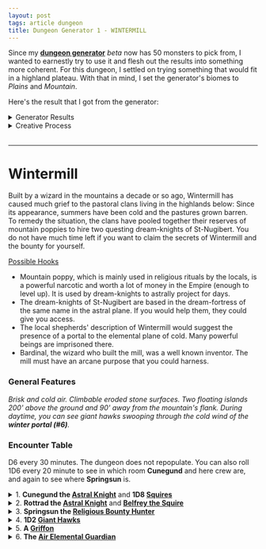 ```yaml
---
layout: post
tags: article dungeon
title: Dungeon Generator 1 - WINTERMILL
---
```



Since my **[dungeon generator](/pages/randomdungeon2/)** _beta_ now has 50 monsters to pick from, I wanted to earnestly try to use it and flesh out the results into something more coherent. For this dungeon, I settled on trying something that would fit in a highland plateau. With that in mind, I set the generator's biomes to _Plains_ and _Mountain_.

Here's the result that I got from the generator:

<details markdown="1">
<summary>Generator Results</summary>

**General Dungeon Features**

*Eroded by the wind. Levitating islands. Faint odor of cooked food and dried beer. Brisk and cold.*

**Monster Encounter Table**

*Fast giant hawks. Religious bounty hunters. Griffons. Astral Knights chasing a cosmic villain. Air Elementals protecting the sky.*

### **Dungeon Rooms**

**MAGICAL WINDMILL**

*Medium built room. Huge copper turbine with a bound AIR ELEMENTAL inside. Noise-amplifying crystals. Bear trap. Shattered goat and horse bones.*

Loot: 1D100 feet of climbing rope.

**PORTAL TO the PLANE OF COLD**

*Small outdoor space. White runic portal spewing clouds and smoke floating on a flying platform. Advice-whispering wind. Tattered banners with a heraldic griffin. Faraway hawk scream.*

Denizens: 1 playful AIR ELEMENTAL.

**THIN TALL SPIRE**

*Small outdoor space. Gorgeous panorama. Vertigo inducing. Hardy mountain tree. Tattered banners with a heraldic griffin. Supernatural wind with no particular direction.*

Loot: 1D4 griffon eggs. A porcelain shield.

**NARROW CLIFFSIDE PATH**

*Small outdoor space. Falling pebbles. Hard to run. Broken bones of fallen climbers. Higher outcrop overseeing the area. Bashed-in astral knight helmet.*

Denizens: An adventurous ASTRAL KNIGHT and its retinue of 1D10 SOLDIERS.

Loot: 1 shiny bronze ring worth a purse of silver coins tucked in a wall crack near the ceiling.

**WINDSWEPT ROPE BRIDGE**

*Large outdoor space. Across a deadly 200' chasm. Can only support 2. Sparrow nests in cracks. New barrel of ale. Everything is scattered as if a whirlwind went through the space.*

Denizens: A lost ASTRAL KNIGHT and its retinue of 1D10 SOLDIERS.

Loot: 1D4 hidden scepters.

**HIGHEST PEAK**

*Small outdoor space. Above clouds. Snow covered. Hardy mountain tree. Big bird nest. Bounty notice.*

Loot: A porcelain breastplate._

</details>

<details markdown="1">
<summary>Creative Process</summary>
The **generated dungeon features** implie an old stone structure recently inhabited by humanoids. The plural levitating islands tell me I’ll need to group the rooms in separate island blocks and find ways to link them.

Looking at the **encounter table**, I notice it has two types of beasts, two types of humanoids, and one magical creature. It feels natural to group the bounty hunters and knights together as a faction. The air elementals would make a good rival faction, as they must be protecting the sky from something. While the hawks and griffons could be mounts or just roaming creatures. There’s a hint of a plot developing.

Looking at **the rooms**, I could imagine “entering” through the *cliffside path*, connecting to the highest peak and the rope bridge. It seems perfect as an introduction: the danger (falling) is clearly telegraphed and there are NPCs to drag the players in the dungeon’s conflict. The rope bridge could connect to the only other man-made room of the dungeon: the windmill, on a floating island, which could be the knights’ base. I’m left with the elemental portal and the thin spire. I want the elemental portal to be the base of the elementals, so I don't want it adjacent to the windmill. The spire could be on the same island however, with the windmill hanging from it. By placing the portal on a separate flying island and making it accessible by gliding from either the highest peak or the spire, I have created a nice loop and the architecture is complete! Let’s call this place Wintermill. The challenge of describing this dungeon is that most of it is outdoors, so nearly all visible at once, but it will make for a great exploration puzzle.

</details>

<br>

---

# Wintermill

Built by a wizard in the mountains a decade or so ago, Wintermill has caused much grief to the pastoral clans living in the highlands below: Since its appearance, summers have been cold and the pastures grown barren. To remedy the situation, the clans have pooled together their reserves of mountain poppies to hire two questing dream-knights of St-Nugibert. You do not have much time left if you want to claim the secrets of Wintermill and the bounty for yourself.

<ins>Possible Hooks</ins>
- Mountain poppy, which is mainly used in religious rituals by the locals, is a powerful narcotic and worth a lot of money in the Empire (enough to level up). It is used by dream-knights to astrally project for days.
- The dream-knights of St-Nugibert are based in the dream-fortress of the same name in the astral plane. If you would help them, they could give you access.
- The local shepherds' description of Wintermill would suggest the presence of a portal to the elemental plane of cold. Many powerful beings are imprisoned there.
- Bardinal, the wizard who built the mill, was a well known inventor. The mill must have an arcane purpose that you could harness.

### General Features

*Brisk and cold air. Climbable eroded stone surfaces. Two floating islands 200' above the ground and 90' away from the mountain's flank. During daytime, you can see giant hawks swooping through the cold wind of the **winter portal (#6)**.*

### Encounter Table
D6 every 30 minutes. The dungeon does not repopulate. You can also roll 1D6 every 20 minute to see in which room **Cunegund** and here crew are, and again to see where **Springsun** is.

<details markdown="1">
<summary>1. <b>Cunegund the <a href="/monsters/knight">Astral Knight</a></b> and <b>1D8 <a href="/monsters/bandits">Squires</a></b></summary>
Cunegund is a questing knight from the dream-fortress of St-Nugibert. There are 8 squires in total in the dungeon, including Belfrey. Squires that are not  currently with Cunegund are camping with Rottrad in the Windmill (#5).

- <ins>Disposition</ins>: authoritative and high as a kite.
- <ins>Wants</ins>: Establish a base of operation in the Windmill (#5) to close the portal (#6) and restore planar integrity. Obtain mountain poppy.
- <ins>Has</ins>: Authority over the squires and Rottrad. Access to the Dream-Fortress.
</details>

<details markdown="1">
<summary>2. <b>Rottrad the <a href="/monsters/knight">Astral Knight</a></b> and <b><a href="/monsters/bandits">Belfrey the Squire</a></b></summary>
Companion and fellow questing knight to Cunegund.
  
- <ins>Disposition</ins>: Lazy and cowardly. These two only care about each other now that Synard and Marion are dead.
- <ins>Wants</ins>: Synard’s breastplate (#3) and Marion’s banner (#6). A plausible, honorable excuse to planeshift back home.
- <ins>Has</ins>: Authority over the squires and Cunegund. Access to the Dream-Fortress.
</details>

<details markdown="1">
<summary>3. <b>Springsun the <a href="/monsters/bounty-hunter">Religious Bounty Hunter</a></b></summary>
Will collaborate with you or the knights but sabotage either in the end to claim the bounty alone. Rambles about higher states of conscience and not needing money.
- <ins>Disposition</ins>: Too cool for school 
- <ins>Wants</ins>: The mountain lotus bounty. To transcend of course.
- <ins>Has</ins>: 3 potions of Featherfall. 1 fake potion of Featherfall (save or sleep 24h). Pitons and grappling hook.
</details>

<details markdown="1">
<summary>4. <b>1D2 <a href="/monsters/bird-hawk">Giant Hawks</a></b></summary>
There are 2 hawks in total. They can be observed using the drafts from the portal (#6) to gain altitude during the day. If one were to latch to them as they swoop to attack, they would certainly end up being dragged above the portal. At night they nest atop the snowy peak (#3).
- <ins>Disposition</ins>: Territorial and aggressive
- <ins>Wants</ins>: Food
- <ins>Has</ins>: The ability to fly.
</details>

<details markdown="1">
<summary>5. <b>A <a href="/monsters/griffon">Griffon</a></b></summary>
Normally nests within the mill (#5) but the knights have taken over. Understands common.
- <ins>Disposition</ins>: Proud and frustrated
- <ins>Wants</ins>: Its egg which it dropped on a tree (#4) while evacuating the mill, and for the knights to be removed from the mill (#5).
- <ins>Has</ins>: The ability to fly you to the portal (#6).
</details>

<details markdown="1">
<summary>6. <b>The <a href="/monsters/elemental-air">Air Elemental Guardian</a></b></summary>
Has at least 4HD and normally hangs by the portal (#6). Always heralded by cold winter winds. Loves to make people fall.
- <ins>Disposition</ins>: Bored and longing.
- <ins>Wants</ins>: To find its friend (trapped in #5) and to bring it back to the Plane of Cold (#6).
- <ins>Has</ins>: The ability to catch you mid fall.
</details>

